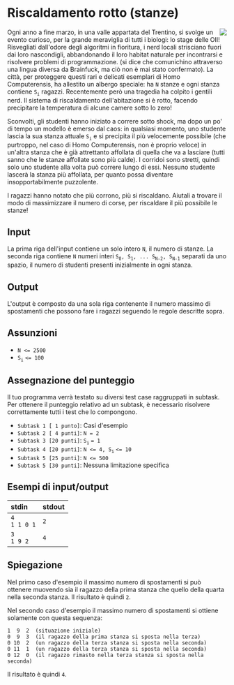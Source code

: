 # Riscaldamento rotto (stanze)

<img style="float: right;" src="https://s2.qwant.com/thumbr/0x380/f/8/7e59fd004cc3c2d980cc51a3eac4fdeb84c3e34affdcd8eb36c3b6f795c6bf/7da7f02b-219d-4917-99c6-be3bb3b6ec0b.jpg?u=https%3A%2F%2Fs3-eu-west-1.amazonaws.com%2Fstatic-sr.s3.instapro.it%2F7da7f02b-219d-4917-99c6-be3bb3b6ec0b.jpg&q=0&b=1&p=0&a=1" />

Ogni anno a fine marzo, in una valle appartata del Trentino, si svolge un evento curioso, per la grande meraviglia di tutti i biologi: lo stage delle OII! Risvegliati dall'odore degli algoritmi in fioritura, i nerd locali strisciano fuori dai loro nascondigli, abbandonando il loro habitat naturale per incontrarsi e risolvere problemi di programmazione. (si dice che comunichino attraverso una lingua diversa da Brainfuck, ma ciò non è mai stato confermato). La città, per proteggere questi rari e delicati esemplari di Homo Computerensis, ha allestito un albergo speciale: ha `N` stanze e ogni stanza contiene `S`<sub>`i`</sub> ragazzi. Recentemente però una tragedia ha colpito i gentili nerd. Il sistema di riscaldamento dell'abitazione si è rotto, facendo precipitare la temperatura di alcune camere sotto lo zero!

Sconvolti, gli studenti hanno iniziato a correre sotto shock, ma dopo un po' di tempo un modello è emerso dal caos: in qualsiasi momento, uno studente lascia la sua stanza attuale `S`<sub>`i`</sub> e si precipita il più velocemente possibile (che purtroppo, nel caso di Homo Computerensis, non è proprio veloce) in un'altra stanza che è già attrettanto affollata di quella che va a lasciare (tutti sanno che le stanze affollate sono più calde). I corridoi sono stretti, quindi solo uno studente alla volta può correre lungo di essi. Nessuno studente lascerà la stanza più affollata, per quanto possa diventare insopportabilmente puzzolente.

I ragazzi hanno notato che più corrono, più si riscaldano. Aiutali a trovare il modo di massimizzare il numero di corse, per riscaldare il più possibile le stanze!

## Input
La prima riga dell'input contiene un solo intero `N`, il numero di stanze. La seconda riga contiene `N` numeri interi `S`<sub>`0`</sub>`, S`<sub>`1`</sub>`, ... S`<sub>`N-2`</sub>`, S`<sub>`N-1`</sub> separati da uno spazio, il numero di studenti presenti inizialmente in ogni stanza.

## Output
L'output è composto da una sola riga contenente il numero massimo di spostamenti che possono fare i ragazzi seguendo le regole descritte sopra.

## Assunzioni
- `N <= 2500`
- `S`<sub>`i`</sub> `<= 100`

## Assegnazione del punteggio
Il tuo programma verrà testato su diversi test case raggruppati in subtask. Per ottenere il punteggio relativo ad un subtask, è necessario risolvere correttamente tutti i test che lo compongono.
- `Subtask 1 [ 1 punto]`: Casi d'esempio
- `Subtask 2 [ 4 punti]`: `N = 2`
- `Subtask 3 [20 punti]`: `S`<sub>`i`</sub> `= 1`
- `Subtask 4 [20 punti]`: `N <= 4, S`<sub>`i`</sub> `<= 10`
- `Subtask 5 [25 punti]`: `N <= 500`
- `Subtask 5 [30 punti]`: Nessuna limitazione specifica

## Esempi di input/output
| stdin | stdout |
|:------|:-------|
|`4`<br>`1 1 0 1`|`2`|
|`3`<br>`1 9 2`|`4`|

## Spiegazione
Nel primo caso d'esempio il massimo numero di spostamenti si può ottenere muovendo sia il ragazzo della prima stanza che quello della quarta nella seconda stanza. Il risultato è quindi `2`.

Nel secondo caso d'esempio il massimo numero di spostamenti si ottiene solamente con questa sequenza:  
```
1  9  2  (situazione iniziale)
0  9  3  (il ragazzo della prima stanza si sposta nella terza)
0 10  2  (un ragazzo della terza stanza si sposta nella seconda)
0 11  1  (un ragazzo della terza stanza si sposta nella seconda)
0 12  0  (il ragazzo rimasto nella terza stanza si sposta nella seconda)
```
Il risultato è quindi `4`.